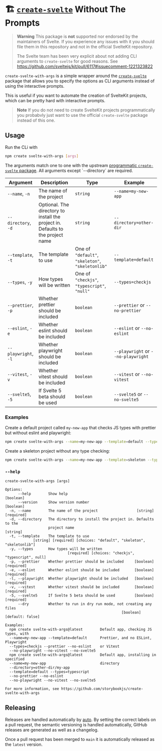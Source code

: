 # 🏗 [`create-svelte`](https://github.com/sveltejs/kit/tree/master/packages/create-svelte) Without The Prompts

> **Warning**
> This package is **not** supported nor endorsed by the maintainers of Svelte.
> If you experience any issues with it you should file them in this repository and not in the official SvelteKit repository.
>
> The Svelte team has been very explicit about not adding CLI arguments to `create-svelte` for good reasons.
> See https://github.com/sveltejs/kit/pull/6117#issuecomment-1221323822

`create-svelte-with-args` is a simple wrapper around the [`create-svelte`](https://github.com/sveltejs/kit/tree/master/packages/create-svelte) package that allows you to specify the options as CLI arguments instead of using the interactive prompts.

This is useful if you want to automate the creation of SvelteKit projects, which can be pretty hard with interactive prompts.

> **Note**
> If you do not need to create SvelteKit projects programmatically you probabvly just want to use the official `create-svelte` package instead of this one.

## Usage

Run the CLi with

```bash
npm create svelte-with-args [args]
```

The arguments match one to one with the upstream [programmatic `create-svelte` package](https://github.com/sveltejs/kit/tree/master/packages/create-svelte#api). All arguments except `--directory´ are required.

| **Argument**         | **Description**                                                                 | **Type**                                          | **Example**                         |
| -------------------- | ------------------------------------------------------------------------------- | ------------------------------------------------- | ----------------------------------- |
| `--name`, `-n`       | The name of the project                                                         | `string`                                          | `--name=my-new-app`                 |
| `--directory`, `-d`  | Optional. The directory to install the project in. Defaults to the project name | `string`                                          | `--directory=other-dir`             |
| `--template`, `-t`   | The template to use                                                             | One of `"default"`, `"skeleton"`, `"skeletonlib"` | `--template=default`                |
| `--types`, `-y`      | How types will be written                                                       | One of `"checkjs"`, `"typescript"`, `"null"`      | `--types=checkjs`                   |
| `--prettier`, `-p`   | Whether prettier should be included                                             | `boolean`                                         | `--prettier` or `--no-prettier`     |
| `--eslint`, `-e`     | Whether eslint should be included                                               | `boolean`                                         | `--eslint` or `--no-eslint`         |
| `--playwright`, `-l` | Whether playwright should be included                                           | `boolean`                                         | `--playwright` or `--no-playwright` |
| `--vitest`, `-v`     | Whether vitest should be included                                               | `boolean`                                         | `--vitest` or `--no-vitest`         |
| `--svelte5`, `-5`    | If Svelte 5 beta should be used                                               | `boolean`                                         | `--svelte5` or `--no-svelte5`         |

### Examples

Create a default project called `my-new-app` that checks JS types with prettier but without eslint and playwright:

```bash
npm create svelte-with-args --name=my-new-app --template=default --types=checkjs --prettier --no-eslint --no-playwright --no-vitest --no-svelte5
```

Create a skeleton project without any type checking:

```bash
npm create svelte-with-args --name=my-new-app --template=skeleton --types=null --no-prettier --no-eslint --no-playwright  --no-vitest --no-svelte5
```

### `--help`

```
create-svelte-with-args [args]

Options:
      --help        Show help                                          [boolean]
      --version     Show version number                                [boolean]
  -n, --name        The name of the project                  [string] [required]
  -d, --directory   The directory to install the project in. Defaults to the
                    project name                                        [string]
  -t, --template    The template to use
             [string] [required] [choices: "default", "skeleton", "skeletonlib"]
  -y, --types       How types will be written
                             [required] [choices: "checkjs", "typescript", null]
  -p, --prettier    Whether prettier should be included     [boolean] [required]
  -e, --eslint      Whether eslint should be included       [boolean] [required]
  -l, --playwright  Whether playwright should be included   [boolean] [required]
  -v, --vitest      Whether vitest should be included       [boolean] [required]
  -5, --svelte5     If Svelte 5 beta should be used         [boolean] [required]
      --dry         Whether to run in dry run mode, not creating any files
                                                      [boolean] [default: false]

Examples:
  npm create svelte-with-args@latest        Default app, checking JS types, with
  --name=my-new-app --template=default      Prettier, and no ESLint, Playwright
  --types=checkjs --prettier --no-eslint    or Vitest
  --no-playwright --no-vitest --no-svelte5
  npm create svelte-with-args@latest        Default app, installing in specified
  --name=my-new-app                         directory
  --directory=other-dir/my-app
  --template=default --types=typescript
  --no-prettier --no-eslint
  --no-playwright --no-vitest --no-svelte5

For more information, see https://github.com/storybookjs/create-svelte-with-args
```

## Releasing

Releases are handled automatically by [auto](https://github.com/intuit/auto). By setting the correct labels on a pull request, the semantic versioning is handled automatically, GitHub releases are generated as well as a changelog.

Once a pull request has been merged to `main` it is automatically released as the `latest` version.
